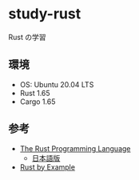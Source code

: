 # study-rust

Rust の学習

## 環境

- OS: Ubuntu 20.04 LTS
- Rust 1.65
- Cargo 1.65

## 参考

- [The Rust Programming Language](https://doc.rust-lang.org/book/)
    - [日本語版](https://doc.rust-jp.rs/book-ja/)
- [Rust by Example](https://doc.rust-lang.org/rust-by-example/)
